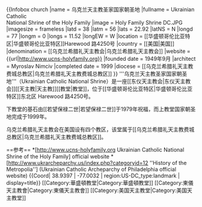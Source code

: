 {{Infobox church
|name                   = 乌克兰天主教圣家国家朝圣地
|fullname               = Ukrainian Catholic<br>National Shrine of the Holy Family
|image                  = Holy Family Shrine DC.JPG
|imagesize              = frameless
|latd                   = 38 
|latm                   = 56
|lats                   = 22.92
|latNS                  = N
|longd                  = 77
|longm                  = 0
|longs                  = 11.52
|longEW                 = W
|location               = [[华盛顿哥伦比亚特区|华盛顿哥伦比亚特区]]Harewood 路4250号
|country                = [[美国|美国]]
|denomination           = [[乌克兰希腊礼天主教会|乌克兰希腊礼天主教会]]
|website                = {{url|http://www.ucns-holyfamily.org}}
|founded date           =  1949年9月
|architect              = Myroslav Nimciv
|completed date         = 1999
|diocese                = [[乌克兰希腊礼天主教费城总教区|乌克兰希腊礼天主教费城总教区]]
}}
'''乌克兰天主教圣家国家朝圣地'''（Ukrainian Catholic National Shrine）是一座[[东仪天主教会|东仪天主教会]][[天主教|天主教]][[教堂|教堂]]，位于[[华盛顿哥伦比亚特区|华盛顿哥伦比亚特区]]东北区 Harewood 路4250号。

下教堂的基石由[[若望保禄二世|若望保禄二世]]于1979年祝福，而上教堂国家朝圣地完成于1999年。

乌克兰希腊礼天主教会在美国设有四个教区，该堂属于[[乌克兰希腊礼天主教费城总教区|乌克兰希腊礼天主教费城总教区]]。

==参考==
*[http://www.ucns-holyfamily.org Ukrainian Catholic National Shrine of the Holy Family] official website
*[http://www.ukrarcheparchy.us/index.php?categoryid=12 ''History of the Metropolia''] (Ukrainian Catholic Archeparchy of Philadelphia official website)
{{Coord| 38.9397 | -77.0032 | region:US-DC_type:landmark | display=title}}
[[Category:華盛頓教堂|Category:華盛頓教堂]]
[[Category:東儀天主教會|Category:東儀天主教會]]
[[Category:美国天主教堂|Category:美国天主教堂]]
